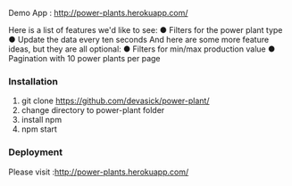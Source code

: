 Demo App : http://power-plants.herokuapp.com/



Here is a list of features we'd like to see:
● Filters for the power plant type
● Update the data every ten seconds
And here are some more feature ideas, but they are all optional:
● Filters for min/max production value
● Pagination with 10 power plants per page


### Installation 

1. git clone https://github.com/devasick/power-plant/
2. change directory to power-plant folder
3. install npm
4. npm start


### Deployment

Please visit :http://power-plants.herokuapp.com/

